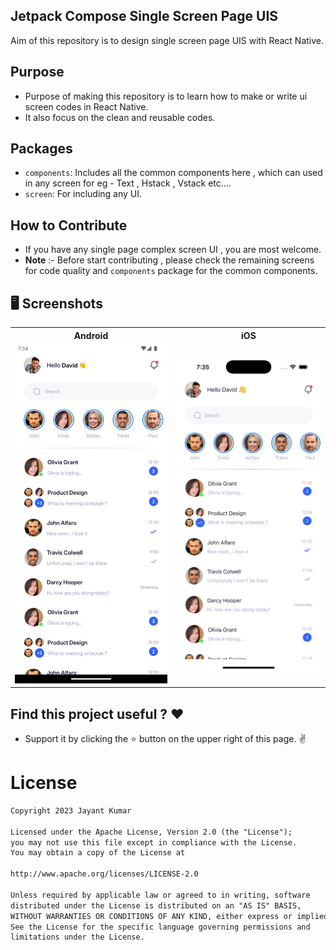 ## Jetpack Compose Single Screen Page UIS

<p> Aim of this repository is to design single screen page UIS with React Native.</p>

## Purpose

- Purpose of making this repository is to learn how to make or write ui screen codes in
  React Native.
- It also focus on the clean and reusable codes.

## Packages

- `components`: Includes all the common components here , which can used in any screen for eg -
  Text , Hstack , Vstack etc....
- `screen`: For including any UI.

## How to Contribute

- If you have any single page complex screen UI , you are most welcome.
- **Note** :- Before start contributing , please check the remaining screens for code quality
  and `components` package for the common components.

## 🖥️ Screenshots

<table style="width:100%">
  <tr>
    <th>Android</th>
<th>iOS</th>
  </tr>
  <tr>
    <td><img src = "screenshots/ChatUI_Android.png"/></td>
 <td><img src = "screenshots/ChatUI_iOS.png"/></td>
  </tr>
</table>

## Find this project useful ? ❤️

- Support it by clicking the ⭐️ button on the upper right of this page. ✌️

# License

```markdown
Copyright 2023 Jayant Kumar

Licensed under the Apache License, Version 2.0 (the "License");
you may not use this file except in compliance with the License.
You may obtain a copy of the License at

http://www.apache.org/licenses/LICENSE-2.0

Unless required by applicable law or agreed to in writing, software
distributed under the License is distributed on an "AS IS" BASIS,
WITHOUT WARRANTIES OR CONDITIONS OF ANY KIND, either express or implied.
See the License for the specific language governing permissions and
limitations under the License.
```
